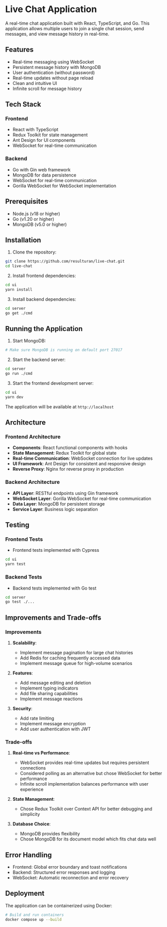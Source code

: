 # Live Chat Application

A real-time chat application built with React, TypeScript, and Go. This application allows multiple users to join a single chat session, send messages, and view message history in real-time.

## Features

- Real-time messaging using WebSocket
- Persistent message history with MongoDB
- User authentication (without password)
- Real-time updates without page reload
- Clean and intuitive UI
- Infinite scroll for message history

## Tech Stack

### Frontend
- React with TypeScript
- Redux Toolkit for state management
- Ant Design for UI components
- WebSocket for real-time communication

### Backend
- Go with Gin web framework
- MongoDB for data persistence
- WebSocket for real-time communication
- Gorilla WebSocket for WebSocket implementation

## Prerequisites

- Node.js (v18 or higher)
- Go (v1.20 or higher)
- MongoDB (v5.0 or higher)

## Installation

1. Clone the repository:
```bash
git clone https://github.com/resulturan/live-chat.git
cd live-chat
```

2. Install frontend dependencies:
```bash
cd ui
yarn install
```

3. Install backend dependencies:
```bash
cd server
go get ./cmd
```

## Running the Application

1. Start MongoDB:
```bash
# Make sure MongoDB is running on default port 27017
```

2. Start the backend server:
```bash
cd server
go run ./cmd
```

3. Start the frontend development server:
```bash
cd ui
yarn dev
```

The application will be available at `http://localhost`

## Architecture

### Frontend Architecture
- **Components**: React functional components with hooks
- **State Management**: Redux Toolkit for global state
- **Real-time Communication**: WebSocket connection for live updates
- **UI Framework**: Ant Design for consistent and responsive design
- **Reverse Proxy**: Nginx for reverse proxy in production

### Backend Architecture
- **API Layer**: RESTful endpoints using Gin framework
- **WebSocket Layer**: Gorilla WebSocket for real-time communication
- **Data Layer**: MongoDB for persistent storage
- **Service Layer**: Business logic separation

## Testing

### Frontend Tests
- Frontend tests implemented with Cypress

```bash
cd ui
yarn test
```

### Backend Tests
- Backend tests implemented with Go test

```bash
cd server
go test ./...
```

## Improvements and Trade-offs

### Improvements
1. **Scalability**:
   - Implement message pagination for large chat histories
   - Add Redis for caching frequently accessed data
   - Implement message queue for high-volume scenarios

2. **Features**:
   - Add message editing and deletion
   - Implement typing indicators
   - Add file sharing capabilities
   - Implement message reactions

3. **Security**:
   - Add rate limiting
   - Implement message encryption
   - Add user authentication with JWT

### Trade-offs
1. **Real-time vs Performance**:
   - WebSocket provides real-time updates but requires persistent connections
   - Considered polling as an alternative but chose WebSocket for better performance
   - Infinite scroll implementation balances performance with user experience

2. **State Management**:
   - Chose Redux Toolkit over Context API for better debugging and simplicity

3. **Database Choice**:
   - MongoDB provides flexibility
   - Chose MongoDB for its document model which fits chat data well

## Error Handling

- Frontend: Global error boundary and toast notifications
- Backend: Structured error responses and logging
- WebSocket: Automatic reconnection and error recovery

## Deployment

The application can be containerized using Docker:

```bash
# Build and run containers
docker compose up --build
```
